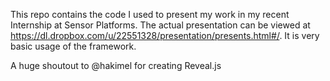 This repo contains the code I used to present my work in my recent Internship at Sensor Platforms.
The actual presentation can be viewed at https://dl.dropbox.com/u/22551328/presentation/presents.html#/. It is very basic usage of the framework.

A huge shoutout to @hakimel for creating Reveal.js
